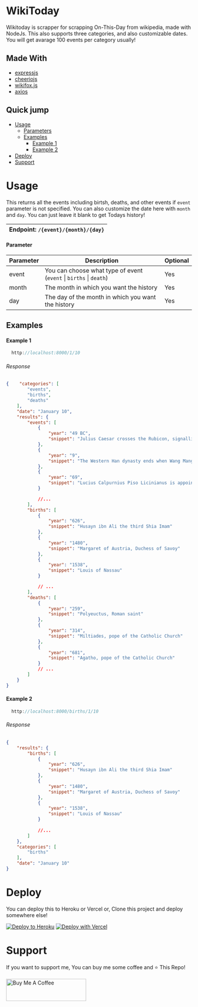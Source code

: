 # WikiToday
Wikitoday is scrapper for scrapping On-This-Day from wikipedia, made with NodeJs. This also supports three categories, and also customizable dates. You will get avarage 100 events per category usually!

## Made With
- [expressjs](https://github.com/expressjs/express)
- [cheeriojs](https://github.com/cheeriojs/cheerio)
- [wikifox.js](https://github.com/Wikifox/wikifox.js)
- [axios](https://github.com/axios/axios)

## Quick jump
- [Usage](#usage)
    - [Parameters](#parameter)
    - [Examples](#examples)
       - [Example 1](#example-1)
       - [Example 2](#example-2)
- [Deploy](#deploy)
- [Support](#support)

# Usage
This returns all the events including birtsh, deaths, and other events if `event` parameter is not specified. You can also customize the date here with `month` and `day`. You can just leave it blank to get Todays history! 

|Endpoint: `/{event}/{month}/{day}` |
|-----------|

#### Parameter

| Parameter | Description                                                        | Optional |
|-----------|--------------------------------------------------------------------|----------|
| event     | You can choose what type of event (`event` \| `births` \| `death`) | Yes      |
| month     | The month in which you want the history                            | Yes      |
| day       | The day of the month in which you want the history                 | Yes      |

## Examples

#### Example 1

```c++
  http://localhost:8000/1/10
```

###### Response

```json
{    "categories": [
        "events",
        "births",
        "deaths"
    ],
    "date": "January 10",
    "results": {
        "events": [
            {
                "year": "49 BC",
                "snippet": "Julius Caesar crosses the Rubicon, signalling the start of civil war."
            },
            {
                "year": "9",
                "snippet": "The Western Han dynasty ends when Wang Mang claims that the divine Mandate of Heaven called for the end of the dynasty and the beginning of his own, the Xin dynasty."
            },
            {
                "year": "69",
                "snippet": "Lucius Calpurnius Piso Licinianus is appointed by Galba as deputy Roman Emperor."
            }

            //...
        ],
        "births": [
            {
                "year": "626",
                "snippet": "Husayn ibn Ali the third Shia Imam"
            },
            {
                "year": "1480",
                "snippet": "Margaret of Austria, Duchess of Savoy"
            },
            {
                "year": "1538",
                "snippet": "Louis of Nassau"
            }

            // ...
        ],
        "deaths": [
            {
                "year": "259",
                "snippet": "Polyeuctus, Roman saint"
            },
            {
                "year": "314",
                "snippet": "Miltiades, pope of the Catholic Church"
            },
            {
                "year": "681",
                "snippet": "Agatho, pope of the Catholic Church"
            }
            // ...
        ]
    }
}
```

#### Example 2

```c++
  http://localhost:8000/births/1/10
```

###### Response

```json
{
    "results": {
        "births": [
            {
                "year": "626",
                "snippet": "Husayn ibn Ali the third Shia Imam"
            },
            {
                "year": "1480",
                "snippet": "Margaret of Austria, Duchess of Savoy"
            },
            {
                "year": "1538",
                "snippet": "Louis of Nassau"
            }
            
            //...
        ]
    },
    "categories": [
        "births"
    ],
    "date": "January 10"
}
```

# Deploy

You can deploy this to Heroku or Vercel or, Clone this project and deploy somewhere else!

[![Deploy to Heroku](https://www.herokucdn.com/deploy/button.png)](https://heroku.com/deploy)
[![Deploy with Vercel](https://vercel.com/button)](https://vercel.com/new/clone?repository-url=https%3A%2F%2Fgithub.com%2FWikifox%2Fwikitoday&env=PORT&project-name=wikitoday&repo-name=wiki-today-api)
# Support
If you want to support me, You can buy me some coffee and  ⭐ This Repo! <br>
<br>
<a href="https://www.buymeacoffee.com/harrytom" target="_blank"><img src="https://cdn.buymeacoffee.com/buttons/v2/default-yellow.png" alt="Buy Me A Coffee" style="height: 60px !important;width: 217px !important;" ></a><br>
<br>

